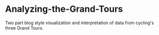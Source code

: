 # Analyzing-the-Grand-Tours
Two part blog style visualization and interpretation of data from cycling's three Grand Tours.
